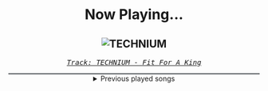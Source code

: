 <div align="center"> 
<h1>Now Playing...</h1>

![TECHNIUM](https://i.scdn.co/image/ab67616d00001e02b051524bd9a27fc9f9659fb5)
--
_<samp><a href="https://open.spotify.com/track/5wIrkLPSRfP3C5m9lJUZnI">Track: TECHNIUM - Fit For A King</a></samp>_

<div style="border: 1px #4B5054 solid"></div>
<details>
  <summary>
    Previous played songs
  </summary>
  <table>
    <thead>
      <tr>
        <th>
          Artist
        </th>
        <th>
          Song
        </th>
        <th>
          Link
        </th>
      </tr>
    </thead>
    <tbody>
      <tr><td>Fit For A King</td><td>TECHNIUM</td><td><a href="https://open.spotify.com/track/5wIrkLPSRfP3C5m9lJUZnI">https://open.spotify.com/track/5wIrkLPSRfP3C5m9lJUZnI</a></td></tr><tr><td>Fit For A King</td><td>Keeping Secrets</td><td><a href="https://open.spotify.com/track/2Y3sMx4qn7bq8mjzSpywmd">https://open.spotify.com/track/2Y3sMx4qn7bq8mjzSpywmd</a></td></tr><tr><td>Fit For A King</td><td>No Tomorrow</td><td><a href="https://open.spotify.com/track/0UZjd32VSW5KuI8kSHOVhK">https://open.spotify.com/track/0UZjd32VSW5KuI8kSHOVhK</a></td></tr><tr><td>Fit For A King</td><td>TECHNIUM</td><td><a href="https://open.spotify.com/track/5wIrkLPSRfP3C5m9lJUZnI">https://open.spotify.com/track/5wIrkLPSRfP3C5m9lJUZnI</a></td></tr><tr><td>Fit For A King</td><td>Keeping Secrets</td><td><a href="https://open.spotify.com/track/2Y3sMx4qn7bq8mjzSpywmd">https://open.spotify.com/track/2Y3sMx4qn7bq8mjzSpywmd</a></td></tr><tr><td>Fit For A King</td><td>No Tomorrow</td><td><a href="https://open.spotify.com/track/0UZjd32VSW5KuI8kSHOVhK">https://open.spotify.com/track/0UZjd32VSW5KuI8kSHOVhK</a></td></tr><tr><td>Fit For A King</td><td>TECHNIUM</td><td><a href="https://open.spotify.com/track/5wIrkLPSRfP3C5m9lJUZnI">https://open.spotify.com/track/5wIrkLPSRfP3C5m9lJUZnI</a></td></tr><tr><td>Fit For A King</td><td>Keeping Secrets</td><td><a href="https://open.spotify.com/track/2Y3sMx4qn7bq8mjzSpywmd">https://open.spotify.com/track/2Y3sMx4qn7bq8mjzSpywmd</a></td></tr><tr><td>Fit For A King</td><td>No Tomorrow</td><td><a href="https://open.spotify.com/track/0UZjd32VSW5KuI8kSHOVhK">https://open.spotify.com/track/0UZjd32VSW5KuI8kSHOVhK</a></td></tr><tr><td>Fit For A King</td><td>TECHNIUM</td><td><a href="https://open.spotify.com/track/5wIrkLPSRfP3C5m9lJUZnI">https://open.spotify.com/track/5wIrkLPSRfP3C5m9lJUZnI</a></td></tr><tr><td>Fit For A King</td><td>Keeping Secrets</td><td><a href="https://open.spotify.com/track/2Y3sMx4qn7bq8mjzSpywmd">https://open.spotify.com/track/2Y3sMx4qn7bq8mjzSpywmd</a></td></tr><tr><td>Disturbed</td><td>Legion of Monsters</td><td><a href="https://open.spotify.com/track/0HcTveSfSNCkTQkgijlJ8V">https://open.spotify.com/track/0HcTveSfSNCkTQkgijlJ8V</a></td></tr><tr><td>Fit For A King</td><td>Keeping Secrets</td><td><a href="https://open.spotify.com/track/2Y3sMx4qn7bq8mjzSpywmd">https://open.spotify.com/track/2Y3sMx4qn7bq8mjzSpywmd</a></td></tr><tr><td>Ill Niño</td><td>In This Moment</td><td><a href="https://open.spotify.com/track/6DB08Mv1xgAx7W90JzeDbG">https://open.spotify.com/track/6DB08Mv1xgAx7W90JzeDbG</a></td></tr><tr><td>Korn</td><td>This Loss</td><td><a href="https://open.spotify.com/track/7d9QCNJa9UObYVA9YlJutX">https://open.spotify.com/track/7d9QCNJa9UObYVA9YlJutX</a></td></tr><tr><td>Motionless In White</td><td>570</td><td><a href="https://open.spotify.com/track/5BV63EfGJ5fFHXGle6Fycn">https://open.spotify.com/track/5BV63EfGJ5fFHXGle6Fycn</a></td></tr><tr><td>Linkin Park</td><td>A Place for My Head</td><td><a href="https://open.spotify.com/track/70P2IYXk88Hex3JuveZZfp">https://open.spotify.com/track/70P2IYXk88Hex3JuveZZfp</a></td></tr><tr><td>Disturbed</td><td>Legion of Monsters</td><td><a href="https://open.spotify.com/track/0HcTveSfSNCkTQkgijlJ8V">https://open.spotify.com/track/0HcTveSfSNCkTQkgijlJ8V</a></td></tr><tr><td>Tetrarch</td><td>Cold</td><td><a href="https://open.spotify.com/track/4P4qeVSprHWu1jt3uPZb4V">https://open.spotify.com/track/4P4qeVSprHWu1jt3uPZb4V</a></td></tr><tr><td>Tetrarch</td><td>Best of Luck</td><td><a href="https://open.spotify.com/track/7HE7GnLJcM4gmCcEhQyJqF">https://open.spotify.com/track/7HE7GnLJcM4gmCcEhQyJqF</a></td></tr>
    </tbody>
  </table>
</details>

</div>
